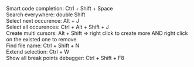 Smart code completion: Ctrl + Shift + Space
<br>
Search everywhere: double Shift
<br>
Select next occurence: Alt + J
<br>
Select all occurences: Ctrl + Alt + Shift + J
<br>
Create multi cursors: Alt + Shift => right click to create more AND right click on the existed one to remove
<br>
Find file name: Ctrl + Shift + N
<br>
Extend selection: Ctrl + W
<br>
Show all break points debugger: Ctrl + Shift + F8
